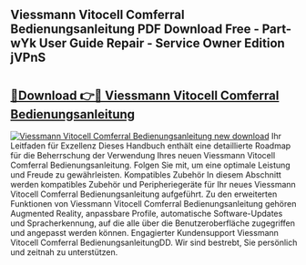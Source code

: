 ## Viessmann Vitocell Comferral Bedienungsanleitung PDF Download Free - Part-wYk User Guide Repair - Service Owner Edition jVPnS

# <h2><a href="http://df5avva.blite.top/?on=Viessmann+Vitocell+Comferral+Bedienungsanleitung">🔗Download 👉🔴 Viessmann Vitocell Comferral Bedienungsanleitung</a></h2>

[![Viessmann Vitocell Comferral Bedienungsanleitung new download](https://i.imgur.com/lujVjoI.png)](http://df5avva.blite.top/?on=Viessmann+Vitocell+Comferral+Bedienungsanleitung)
Ihr Leitfaden für Exzellenz Dieses Handbuch enthält eine detaillierte Roadmap für die Beherrschung der Verwendung Ihres neuen Viessmann Vitocell Comferral Bedienungsanleitung. Folgen Sie mit, um eine optimale Leistung und Freude zu gewährleisten. Kompatibles Zubehör In diesem Abschnitt werden kompatibles Zubehör und Peripheriegeräte für Ihr neues Viessmann Vitocell Comferral Bedienungsanleitung aufgeführt. Zu den erweiterten Funktionen von Viessmann Vitocell Comferral Bedienungsanleitung gehören Augmented Reality, anpassbare Profile, automatische Software-Updates und Spracherkennung, auf die alle über die Benutzeroberfläche zugegriffen und angepasst werden können. Engagierter Kundensupport Viessmann Vitocell Comferral BedienungsanleitungDD. Wir sind bestrebt, Sie persönlich und zeitnah zu unterstützen.
